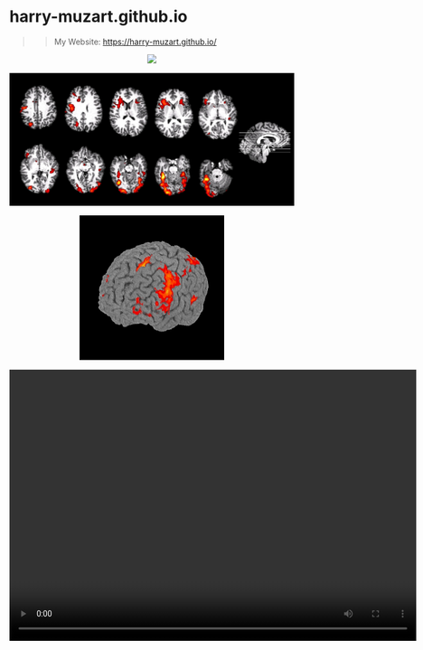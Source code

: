 # harry-muzart.github.io

>> My Website: https://harry-muzart.github.io/







<p align="center"> <img src="demo3.gif"/> </p>

<p align="center"> <img src="fmri123.jpg"/> </p>

<p align="center"> <img src="brain_NI-rot-ccbmcmuer.gif"/> </p>


<video width = "720" height = "480" controls>
<source src = "video/video - Copy (2).avi" type "video/avi">
</video>


##
